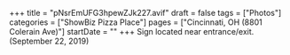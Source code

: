 +++
title = "pNsrEmUFG3hpewZJk227.avif"
draft = false
tags = ["Photos"]
categories = ["ShowBiz Pizza Place"]
pages = ["Cincinnati, OH (8801 Colerain Ave)"]
startDate = ""
+++
Sign located near entrance/exit. (September 22, 2019)
